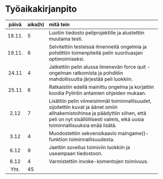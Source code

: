 # Työaikakirjanpito

| päivä | aika(h) | mitä tein  |
| :----:|:-----| :-----|
| 18.11. | 5    | Luotiin tiedosto peliprojektille ja alustettiin muutama testi.  |
| 19.11. | 6    | Selvitettiin testeissä ilmenneitä ongelmia ja pohdittiin toimenpiteitä pelin suorituasjan optimoimiseksi. |
| 24.11 |  4   | Jatkettiin pelin alussa ilmenevän force quit -ongelman ratkomista ja pohditiin mahdollisuutta järjestää peli luokkiin.|
| 25.11 |  6   | Ratkaistiin edellä mainittu ongelma ja korjattiin koodia Pylintin antamien ohjeiden mukaan.  |
| 2.12  |  7   | Lisättiin pelin viimeisimmät toiminnallisuudet, sijoitettiin kuvat ja äänet omiin alihakemistoihinsa ja päädyttiin siihen, että peli on nyt sisällöllisesti valmis, eikä uusia toiminnallisuuksia enää lisätä. |
| 3.12 |   4  | Muodostettiin sekvensikaavio maingame()-funktion toiminnallisuudesta. |
|6.12  |  9 | Jaettiin sovellus toimiviin luokkiin ja useampaan tiedostoon. |
|8.12  |  4 | Varmistettiin invoke-komentojen toimivuus. |
| Yht. | 45 |



